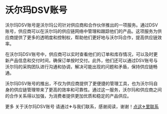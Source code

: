 # 沃尔玛DSV账号

沃尔玛DSV账号是沃尔玛公司针对供应商和合作伙伴推出的一项服务。通过DSV账号，供应商可以在沃尔玛的供应链网络中管理和跟踪他们的产品。这项服务为供应商提供了更多的透明度和控制权，帮助他们更好地与沃尔玛合作，提高供应链效率。

在沃尔玛DSV账号中，供应商可以实时查看他们的订单和库存情况，可以及时更新产品信息和交付时间，确保订单按时交付。此外，他们还可以通过DSV账号与沃尔玛的采购团队进行沟通和协调，解决可能出现的问题和矛盾，保持供应链畅通。

沃尔玛DSV账号的推出，不仅为供应商提供了更便捷的管理工具，也为沃尔玛自身的供应链管理带来了更高的效率和可靠性。通过这一服务，沃尔玛和供应商之间的合作关系得以加强，为消费者提供更加优质和稳定的产品供应。

更多 关于沃尔玛DSV账号 请通过✈与我们联系，感谢阅读，谢谢！[点这✈里联系](https://lm.k02.cc)